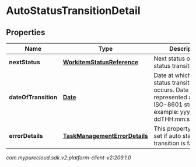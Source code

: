 # AutoStatusTransitionDetail


## Properties

| Name | Type | Description | Notes |
| ------------ | ------------- | ------------- | ------------- |
| **nextStatus** | [**WorkitemStatusReference**](WorkitemStatusReference) | Next status of auto status transition. |  [optional] |
| **dateOfTransition** | [**Date**](Date) | Date at which auto status transition occurs. Date time is represented as an ISO-8601 string. For example: yyyy-MM-ddTHH:mm:ss[.mmm]Z |  [optional] |
| **errorDetails** | [**TaskManagementErrorDetails**](TaskManagementErrorDetails) | This property will be set if auto status transition is failed. |  [optional] |




_com.mypurecloud.sdk.v2:platform-client-v2:209.1.0_
